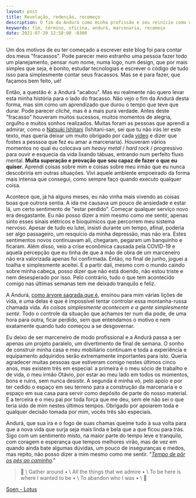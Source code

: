 ```yaml
---
layout: post
title: Revelação, redenção, recomeço
description: O fim da Andurá como minha profissão e seu reinício como um projeto pessoal.
keywords: fim, término, oficina, andurá, marcenaria, recomeço
date: 2021-07-20 12:50:00 -0300
---
```


Um dos motivos de eu ter começado a escrever este blog foi para contar dos meus "fracassos". Pode parecer meio estranho uma pessoa fazer todo um planejamento, pensar num nome, numa logo, num design, que por mais simples que seja, é bonito, estudar tecnologias e escrever o código de tudo isso para simplesmente contar seus fracassos. Mas se é para fazer, que façamos bem feito, ué!

Então, a questão é: a Andurá "acabou". Mas eu realmente não quero levar esta minha história para o lado do fracasso. Não vejo o fim da Andurá desta forma, mas sim como um aprendizado que durou o tempo que teve que durar. Pode parecer *cliché*, mas é a mais pura verdade. Antes deste "fracasso" houveram muitos sucessos, muitos momentos de alegria, orgulho e muitos sonhos realizados. Muitas foram as pessoas que aprendi a admirar, como o [Natsuki Ishitani](https://tecori.com/) (Ishitani-san, sei que tu não irás ler este texto, mas queria deixar um muito obrigado por cada [vídeo](https://www.youtube.com/channel/UC7FkqjV8SU5I8FCHXQSQe9Q) e dizer que fostes a pesssoa que fez eu amar a marcenaria). Houveram vários momentos no qual eu colocava um *heavy metal* / *hard rock* / progressivo para ouvir e esquecia da vida lixando tábuas, entrando num perfeito fluxo mental. **Muita superação e provação que sou capaz de fazer o que eu quiser.** Aprendi coisas sobre mim e coisas sobre meu irmão que eu nunca descobriria em outras situações. Vivi aquele ambiente empoeirado da forma mais intensa que consegui, como sempre faço quando executo qualquer coisa.

Acontece que, já há alguns meses, eu não vinha mais vivendo as coisas boas que outrora sentia. A ida me causava um pouco de ansiedade e estar lá, um certo sentimento de "estar perdido". Começar qualquer serviço novo era desgastante. Eu não posso dizer a mim mesmo como me sentir, apenas sinto esses sinais elétricos e bioquímicos que percorrem meu sistema nervoso. Apesar de tudo eu lutei, insisti durante um tempo, afinal, poderia ser algo passageiro, um resquício da minha depressão, mas não era. Estes sentimentos novos continuavam ali, chegaram, pegaram um banquinho e ficaram. Além disso, veio a crise econômica causada pela COVID-19 e aquela percepção que eu tinha de que a mão de obra de um marceneiro não era valorizada apenas foi confirmada. Então, no final de junho, joguei a toalha e simplesmente aceitei. E a partir dali, mesmo com o mundo caindo sobre minha cabeça, posso dizer que não está doendo, não estou triste e nem desesperado por isso. Pelo contrário, tudo o que tem acontecido comigo nas últimas semanas tem me deixado tranquilo e feliz.

A Andurá, [como árvore sagrada que é](https://pt.wikipedia.org/wiki/Andur%C3%A1), ensinou para mim várias lições de vida, e uma delas é que é impossível tentar controlar essa montanha-russa chamada vida. *As coisas simplesmente acontecem e a gente simplesmente sente*. Todo o controle da situação que achamos ter num dia pode, de uma hora para outra, ficar perdido, sem que entendamos o motivo e nem exatamente quando tudo começou a se desgovernar.

Eu deixo de ser marceneiro de modo profissional e a Andurá passa a ser apenas um projeto paralelo, um divertimento de final de semana. O sonho de construir minha casa e meu mobiliário continuam e toda a experiência e equipamento adquiridos serão extremamente importantes para isto.  Queria agradecer muitas pessoas que estiveram comigo nestes últimos cinco anos, mas existem três em especial: a primeira é o meu sócio de trabalho e de vida, o meu irmão Otávio, por estar ao meu lado em todos os momentos, bons e ruins, sem nunca desistir. A segunda é  minha vó, pelo apoio e por ter cedido o espaço em seu terreno para a construção da marcenaria e o espaço em sua casa para servir como depósito de parte do nosso material. E a terceira é o meu pai por toda força que me deu, sem ele não sei o que teria sido de mim nestes últimos tempos. Obrigado por apoiarem toda e qualquer decisão tomada por mim, vocês três são especiais.

Andurá, que sua ira e o fogo de suas chamas queime tudo à sua volta para que a nova vida que surja seja mais linda e bela que a que ficou para trás. Sigo com um sentimento misto, na maior parte do tempo leve e tranquilo, com coragem e esperança que tempos melhores virão, mas de vez em quando ainda bate algumas dúvidas, um pouco de inseguranças e medos, mas repito, não posso dizer a mim mesmo como me sentir. "*[Tempo de pôr os pés ao caminho](https://pt.wikipedia.org/wiki/A_Torre_Negra)*."

> &#127932; \\
Gather around • \\
All the things that we admire • \\
To be here is where I wanted to be • \\
To abandon who I was • \\
&#127932;

[Soen - Lotus](https://www.youtube.com/watch?v=qLSh0E0Rikc)
